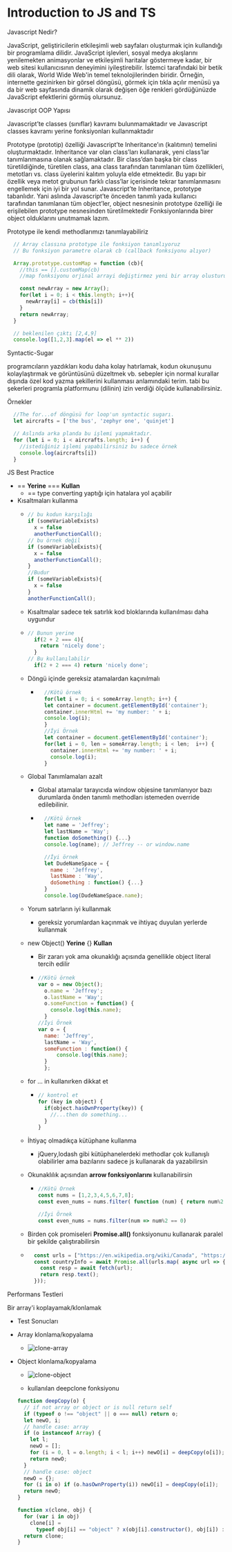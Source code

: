 #  Introduction to JS and TS

Javascript Nedir?

JavaScript, geliştiricilerin etkileşimli web sayfaları oluşturmak için kullandığı bir programlama dilidir. JavaScript işlevleri, sosyal medya akışlarını yenilemekten animasyonlar ve etkileşimli haritalar göstermeye kadar, bir web sitesi kullanıcısının deneyimini iyileştirebilir. İstemci tarafındaki bir betik dili olarak, World Wide Web'in temel teknolojilerinden biridir. Örneğin, internette gezinirken bir görsel döngüsü, görmek için tıkla açılır menüsü ya da bir web sayfasında dinamik olarak değişen öğe renkleri gördüğünüzde JavaScript efektlerini görmüş olursunuz.


Javascript OOP Yapısı

Javascript’te classes (sınıflar) kavramı bulunmamaktadır ve Javascript classes kavramı yerine fonksiyonları kullanmaktadır

Prototype (prototip) özelliği Javascript’te Inheritance’ın (kalıtımın) temelini oluşturmaktadır. Inheritance var olan class’ları kullanarak, yeni class’lar tanımlanmasına olanak sağlamaktadır. Bir class’dan başka bir class türetildiğinde, türetilen class, ana class tarafından tanımlanan tüm özellikleri, metotları vs. class üyelerini kalıtım yoluyla elde etmektedir. Bu yapı bir özellik veya metot grubunun farklı class’lar içerisinde tekrar tanımlanmasını engellemek için iyi bir yol sunar. Javascript’te Inheritance, prototype tabanlıdır. Yani aslında Javascript’te önceden tanımlı yada kullanıcı tarafından tanımlanan tüm object’ler, object nesnesinin prototype özelliği ile erişilebilen prototype nesnesinden türetilmektedir Fonksiyonlarında birer object olduklarını unutmamak lazım.

Prototype ile kendi methodlarımızı tanımlayabiliriz

```javascript
  // Array classına prototype ile fonksiyon tanımlıyoruz
  // Bu fonksiyon parametre olarak cb (callback fonksiyonu alıyor)

  Array.prototype.customMap = function (cb){
    //this == [].customMap(cb)
    //map fonksiyonu orjinal arrayi değiştirmez yeni bir array olusturur

    const newArray = new Array();
    for(let i = 0; i < this.length; i++){
      newArray[i] = cb(this[i])
    }
    return newArray;
  }

  // beklenilen çıktı [2,4,9]
  console.log([1,2,3].map(el => el ** 2))

```

Syntactic-Sugar

programcıların yazdıkları kodu daha kolay hatırlamak, kodun okunuşunu kolaylaştırmak ve görüntüsünü düzeltmek vb. sebepler için normal kurallar dışında özel kod yazma şekillerini kullanması anlamındaki terim. tabi bu şekerleri programla platformunu (dilinin) izin verdiği ölçüde kullanabilirsiniz.

Örnekler

```javascript
  //The for...of döngüsü for loop'un syntactic sugarı.
  let aircrafts = ['the bus', 'zephyr one', 'quinjet']

  // Aslında arka planda bu işlemi yapmaktadır.
  for (let i = 0; i < aircrafts.length; i++) {
    //istediğiniz işlemi yapabilirsiniz bu sadece örnek
    console.log(aircrafts[i])
  }
```

JS Best Practice

*  == **Yerine** === **Kullan**
    * == type converting yaptığı için hatalara yol açabilir
* Kısaltmaları kullanma
    * ```js
      // bu kodun karşılığı
      if (someVariableExists)
        x = false
        anotherFunctionCall();
      // bu örnek değil
      if (someVariableExists){
        x = false
        anotherFunctionCall();
      }
      //Budur
      if (someVariableExists){
        x = false
      }
      anotherFunctionCall();
      ```
    * Kısaltmalar sadece tek satırlık kod bloklarında kullanılması daha uygundur
    * ```js
      // Bunun yerine
        if(2 + 2 === 4){
          return 'nicely done';
        }
      // Bu kullanılabilir  
        if(2 + 2 === 4) return 'nicely done';
      ```  
  * Döngü içinde gereksiz atamalardan kaçınılmalı
    * ```js
        //Kötü örnek
        for(let i = 0; i < someArray.length; i++) {
        let container = document.getElementById('container');
        container.innerHtml += 'my number: ' + i;
        console.log(i);
        }
        //İyi Örnek
        let container = document.getElementById('container');
        for(let i = 0, len = someArray.length; i < len;  i++) {
          container.innerHtml += 'my number: ' + i;
          console.log(i);
        }
      ``` 
  * Global Tanımlamaları azalt
    * Global atamalar tarayıcıda window objesine tanımlanıyor bazı durumlarda önden tanımlı methodları istemeden override edilebilinir.
    * ```js
        //Kötü örnek
        let name = 'Jeffrey';
        let lastName = 'Way';
        function doSomething() {...}
        console.log(name); // Jeffrey -- or window.name

        //İyi örnek
        let DudeNameSpace = {
          name : 'Jeffrey',
          lastName : 'Way',
          doSomething : function() {...}
        }
        console.log(DudeNameSpace.name);
      ```
  * Yorum satırların iyi kullanmak
    * gereksiz yorumlardan kaçınmak ve ihtiyaç duyulan yerlerde kullanmak

  * new Object() **Yerine** {} **Kullan**
    * Bir zararı yok ama okunaklığı açısında genellikle object literal tercih edilir
    * ```js
      //Kötü örnek
      var o = new Object();
        o.name = 'Jeffrey';
        o.lastName = 'Way';
        o.someFunction = function() {
          console.log(this.name);
        }
      //İyi Örnek
      var o = {
        name: 'Jeffrey',
        lastName = 'Way',
        someFunction : function() {
            console.log(this.name);
        }
        };
      ```      
  * for ... in kullanırken dikkat et
    * ```js
      // kontrol et
      for (key in object) {
        if(object.hasOwnProperty(key)) {
          //...then do something...
        }
      }
      ```
  * İhtiyaç olmadıkça kütüphane kullanma
    * jQuery,lodash gibi kütüphanelerdeki methodlar çok kullanışlı olabilirler ama bazılarını sadece js kullanarak da yazabilirsin      

  * Okunaklılık açısından **arrow fonksiyonlarını** kullanabilirsin
    * ```js
      //Kötü Örnek
      const nums = [1,2,3,4,5,6,7,8];
      const even_nums = nums.filter( function (num) { return num%2 == 0; } )
      
      //İyi Örnek
      const even_nums = nums.filter(num => num%2 == 0)
      ```
  * Birden çok promiseleri **Promise.all()** fonksiyonunu kullanarak paralel bir şekilde çalıştırabilirsin

  * ```js
      const urls = ["https://en.wikipedia.org/wiki/Canada", "https://en.wikipedia.org/wiki/Nigeria", "https://en.wikipedia.org/wiki/Vietnam"]
      const countryInfo = await Promise.all(urls.map( async url => {
        const resp = await fetch(url);
        return resp.text();
      }));
    ```    
Performans Testleri

Bir array'i koplayamak/klonlamak
* Test Sonucları
* Array klonlama/kopyalama
    * ![clone-array](images/Ekran%20Resmi%202023-07-20%2013.02.05.png)

* Object klonlama/kopyalama  
    * ![clone-object](images/Ekran%20Resmi%202023-07-20%2013.22.27.png)
    
    * kullanılan deepclone fonksiyonu
  ```javascript
  function deepCopy(o) {
    // if not array or object or is null return self
    if (typeof o !== "object" || o === null) return o;
    let newO, i;
    // handle case: array
    if (o instanceof Array) {
      let l;
      newO = [];
      for (i = 0, l = o.length; i < l; i++) newO[i] = deepCopy(o[i]);
      return newO;
    }
    // handle case: object
    newO = {};
    for (i in o) if (o.hasOwnProperty(i)) newO[i] = deepCopy(o[i]);
    return newO;
  }

  function x(clone, obj) {
    for (var i in obj)
      clone[i] =
        typeof obj[i] == "object" ? x(obj[i].constructor(), obj[i]) : obj[i];
    return clone;
  }
   ```  